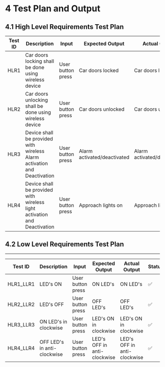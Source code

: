 # 4 Test Plan and Output

## 4.1 High Level Requirements Test Plan


|Test ID | Description | Input | Expected Output | Actual Output | Status|
| -------- | ------------- | ---------------------- | -------------- | ---------- | -------------- |
| HLR1 | Car doors locking shall be done using wireless device| User button press | Car doors locked | Car doors locked |  |
| HLR2 | Car doors unlocking shall be done using wireless device | User button press | Car doors unlocked | Car doors unlocked | |
| HLR3 | Device shall be provided with wireless Alarm activation and Deactivation | User button press | Alarm activated/deactivated | Alarm activated/deactivated |  |
| HLR4 | Device shall be provided with wireless light activation and Deactivation | User button press | Approach lights on | Approach lights on |  |


## 4.2 Low Level Requirements Test Plan
---

|Test ID | Description | Input | Expected Output | Actual Output | Status|
| -------- | ------------- | ---------------------- | -------------- | ---------- | -------------- |
| HLR1_LLR1 | LED's ON | User button press | ON LED's | ON LED's | ✅ |
| HLR2_LLR2 | LED's OFF | User button press | OFF LED's |  OFF LED's | ✅ |
| HLR3_LLR3 | ON LED's in clockwise | User button press | LED's ON in clockwise | LED's ON in clockwise | ✅ |
| HLR4_LLR4 | OFF LED's in anti-clockwise | User button press | LED's OFF in anti-clockwise | LED's OFF in anti-clockwise | ✅ |




